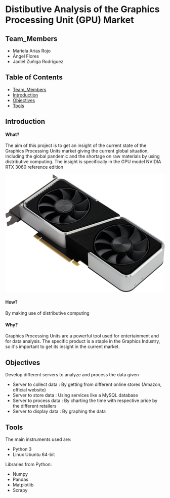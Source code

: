 # Distibutive Analysis of the Graphics Processing Unit (GPU) Market


## Team_Members
* Mariela Arias Rojo
* Ángel Flores
* Jadiel Zuñiga Rodriguez


## Table of Contents
* [Team_Members](#Team_Members)
* [Introduction](#Introduction)
* [Objectives](#Objectives)
* [Tools](#Tools)


## Introduction
#### What?
The aim of this project is to get an insight of the current state of the Graphics Processing Units market giving the current global situation, including the global pandemic and the shortage on raw materials by using distributive computing. 
The insight is specifically in the GPU model NVIDIA RTX 3060 reference edition

![GPU](gpu.jpg)

#### How?
By making use of distributive computing

#### Why?
Graphics Processing Units are a powerful tool used for entertainment and for data analysis.
The specific product is a staple in the Graphics Industry, so it's important to get its insight in the current market.



## Objectives
Develop different servers to analyze and process the data given
* Server to collect data : By getting from different online stores (Amazon, official website)
* Server to store data : Using services like a MySQL database
* Server to process data : By charting the time with respective price by the different retailers
* Server to display data : By graphing the data


## Tools
The main instruments used are:
* Python 3
* Linux Ubuntu 64-bit


Libraries from Python:
* Numpy
* Pandas
* Matplotlib
* Scrapy
